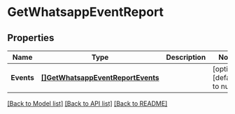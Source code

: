 # GetWhatsappEventReport

## Properties
Name | Type | Description | Notes
------------ | ------------- | ------------- | -------------
**Events** | [**[]GetWhatsappEventReportEvents**](GetWhatsappEventReportEvents.md) |  | [optional] [default to null]

[[Back to Model list]](../README.md#documentation-for-models) [[Back to API list]](../README.md#documentation-for-api-endpoints) [[Back to README]](../README.md)


